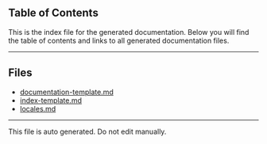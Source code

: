 ## Table of Contents

This is the index file for the generated documentation. Below you will find the table of contents and links to all generated documentation files.

---


## Files

- [documentation-template.md](documentation-template.md)
- [index-template.md](index-template.md)
- [locales.md](locales.md)



---

This file is auto generated. Do not edit manually.